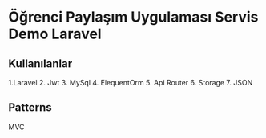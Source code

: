 # Öğrenci Paylaşım Uygulaması Servis Demo Laravel

## Kullanılanlar
1.Laravel
2. Jwt
3. MySql
4. ElequentOrm
5. Api Router
6. Storage
7. JSON

## Patterns
MVC
